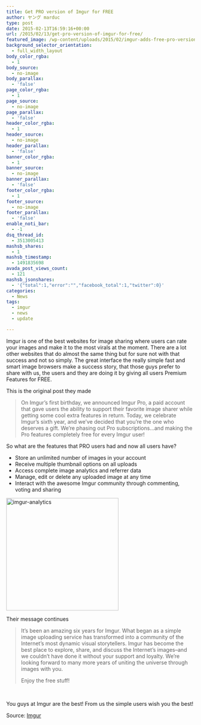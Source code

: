 ```yaml
---
title: Get PRO version of Imgur for FREE
author: ヤング marduc
type: post
date: 2015-02-13T16:59:16+00:00
url: /2015/02/13/get-pro-version-of-imgur-for-free/
featured_image: /wp-content/uploads/2015/02/imgur-adds-free-pro-version.jpg
background_selector_orientation:
  - full_width_layout
body_color_rgba:
  - 1
body_source:
  - no-image
body_parallax:
  - 'false'
page_color_rgba:
  - 1
page_source:
  - no-image
page_parallax:
  - 'false'
header_color_rgba:
  - 1
header_source:
  - no-image
header_parallax:
  - 'false'
banner_color_rgba:
  - 1
banner_source:
  - no-image
banner_parallax:
  - 'false'
footer_color_rgba:
  - 1
footer_source:
  - no-image
footer_parallax:
  - 'false'
enable_noti_bar:
  - -1
dsq_thread_id:
  - 3513005413
mashsb_shares:
  - 1
mashsb_timestamp:
  - 1491835698
avada_post_views_count:
  - 121
mashsb_jsonshares:
  - '{"total":1,"error":"","facebook_total":1,"twitter":0}'
categories:
  - News
tags:
  - imgur
  - news
  - update

---
```

Imgur is one of the best websites for image sharing where users can rate your images and make it to the most virals at the moment. There are <!--more-->a lot other websites that do almost the same thing but for sure not with that success and not so simply. The great interface the really simple fast and smart image browsers make a success story, that those guys prefer to share with us, the users and they are doing it by giving all users Premium Features for FREE.

This is the original post they made

> On Imgur’s first birthday, we announced Imgur Pro, a paid account that gave users the ability to support their favorite image sharer while getting some cool extra features in return. Today, we celebrate Imgur’s sixth year, and we’ve decided that you’re the one who deserves a gift. We’re phasing out Pro subscriptions…and making the Pro features completely free for every Imgur user!

So what are the features that PRO users had and now all users have?

  * Store an unlimited number of images in your account
  * Receive multiple thumbnail options on all uploads
  * Access complete image analytics and referrer data
  * Manage, edit or delete any uploaded image at any time
  * Interact with the awesome Imgur community through commenting, voting and sharing

[<img class="alignnone size-medium wp-image-250" src="http://localhost/wp-content/uploads/2015/02/imgur-analytics-300x300.png" alt="imgur-analytics" width="300" height="300" srcset="http://localhost/wp-content/uploads/2015/02/imgur-analytics-300x300.png 300w, http://localhost/wp-content/uploads/2015/02/imgur-analytics-150x150.png 150w, http://localhost/wp-content/uploads/2015/02/imgur-analytics-1024x1024.png 1024w" sizes="(max-width: 300px) 100vw, 300px" />][1]

Their message continues

> It’s been an amazing six years for Imgur. What began as a simple image uploading service has transformed into a community of the Internet’s most dynamic visual storytellers. Imgur has become the best place to explore, share, and discuss the Internet’s images–and we couldn’t have done it without your support and loyalty. We’re looking forward to many more years of uniting the universe through images with you.
> 
> Enjoy the free stuff!

&nbsp;

You guys at Imgur are the best! From us the simple users wish you the best!

Source: <a href="http://imgur.com/blog/2015/02/09/imgur-pro-for-everyone/" target="_blank">Imgur</a>

 [1]: http://localhost/wp-content/uploads/2015/02/imgur-analytics.png
